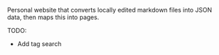Personal website that converts locally edited markdown files into JSON data, then maps this into pages.

TODO:

- Add tag search
